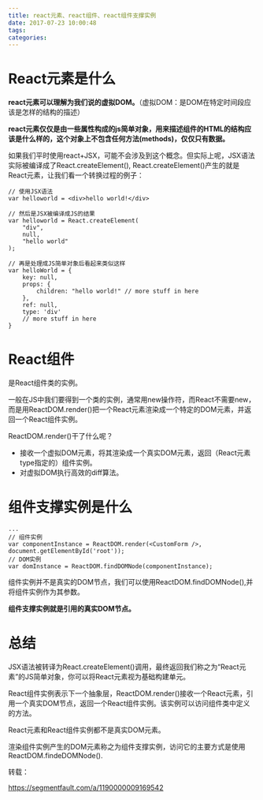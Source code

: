```yaml
---
title: react元素、react组件、react组件支撑实例
date: 2017-07-23 10:00:48
tags:
categories:
---
```

# React元素是什么
**react元素可以理解为我们说的虚拟DOM。**（虚拟DOM：是DOM在特定时间段应该是怎样的结构的描述）

**react元素仅仅是由一些属性构成的js简单对象，用来描述组件的HTML的结构应该是什么样的，这个对象上不包含任何方法(methods)，仅仅只有数据。**

如果我们平时使用react+JSX，可能不会涉及到这个概念。但实际上呢，JSX语法实际被编译成了React.createElement(), React.createElement()产生的就是React元素，让我们看一个转换过程的例子：

	// 使用JSX语法
	var helloworld = <div>hello world!</div>
	
	// 然后是JSX被编译成JS的结果
	var helloworld = React.createElement(
		"div",
		null,
		"hello world"
	);
	
	// 再是处理成JS简单对象后看起来类似这样
	var helloWorld = {
		key: null,
		props: {
			children: "hello world!" // more stuff in here
		},
		ref: null,
		type: 'div'
		// more stuff in here
	}
	
# React组件
是React组件类的实例。

一般在JS中我们要得到一个类的实例，通常用new操作符，而React不需要new，而是用ReactDOM.render()把一个React元素渲染成一个特定的DOM元素，并返回一个React组件实例。

ReactDOM.render()干了什么呢？

* 接收一个虚拟DOM元素，将其渲染成一个真实DOM元素，返回（React元素type指定的）组件实例。
* 对虚拟DOM执行高效的diff算法。

# 组件支撑实例是什么

	...
	// 组件实例
	var componentInstance = ReactDOM.render(<CustomForm />, document.getElementById('root'));
	// DOM实例
	var domInstance = ReactDOM.findDOMNode(componentInstance);

组件实例并不是真实的DOM节点，我们可以使用ReactDOM.findDOMNode(),并将组件实例作为其参数。

**组件支撑实例就是引用的真实DOM节点。**


# 总结
JSX语法被转译为React.createElement()调用，最终返回我们称之为“React元素”的JS简单对象，你可以将React元素视为基础构建单元。

React组件实例表示下一个抽象层，ReactDOM.render()接收一个React元素，引用一个真实DOM节点，返回一个React组件实例。该实例可以访问组件类中定义的方法。

React元素和React组件实例都不是真实DOM元素。

渲染组件实例产生的DOM元素称之为组件支撑实例，访问它的主要方式是使用ReactDOM.findeDOMNode().





转载：

https://segmentfault.com/a/1190000009169542




















	
	
